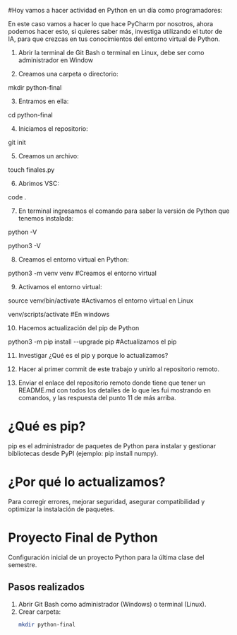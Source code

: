 #Hoy vamos a hacer actividad en Python en un día como programadores:

En este caso vamos a hacer lo que hace PyCharm por nosotros, ahora podemos hacer esto, si quieres saber más, investiga utilizando el tutor de IA, para que crezcas en tus conocimientos del entorno virtual de Python.



 1. Abrir la terminal de Git Bash o terminal en Linux, debe ser como administrador en Window

 2. Creamos una carpeta o directorio: 

mkdir python-final

 3. Entramos en ella: 

cd python-final

 4. Iniciamos el repositorio:

git init

 5. Creamos un archivo:

touch finales.py

 6. Abrimos VSC:

code .

 7. En terminal ingresamos el comando para saber la versión de Python que tenemos instalada:

python -V

python3 -V

 8. Creamos el entorno virtual en Python:

python3 -m venv venv #Creamos el entorno virtual

 9. Activamos el entorno virtual:

source venv/bin/activate #Activamos el entorno virtual en Linux

venv/scripts/activate #En windows

 10. Hacemos actualización del pip de Python

python3 -m pip install --upgrade pip #Actualizamos el pip

 11. Investigar ¿Qué es el pip y porque lo actualizamos?

 12. Hacer al primer commit de este trabajo y unirlo al repositorio remoto.

 13. Enviar el enlace del repositorio remoto donde tiene que tener un README.md con todos los detalles de lo que les fui mostrando en comandos, y las respuesta del punto 11 de más arriba.


# ¿Qué es pip?
pip es el administrador de paquetes de Python para instalar y gestionar bibliotecas desde PyPI (ejemplo: pip install numpy).

# ¿Por qué lo actualizamos?
Para corregir errores, mejorar seguridad, asegurar compatibilidad y optimizar la instalación de paquetes.

# Proyecto Final de Python

Configuración inicial de un proyecto Python para la última clase del semestre.

## Pasos realizados

1. Abrir Git Bash como administrador (Windows) o terminal (Linux).
2. Crear carpeta:
   ```bash
   mkdir python-final
   

